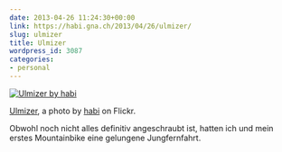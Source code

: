 ```yaml
---
date: 2013-04-26 11:24:30+00:00
link: https://habi.gna.ch/2013/04/26/ulmizer/
slug: ulmizer
title: Ulmizer
wordpress_id: 3087
categories:
- personal
---
```


[![Ulmizer by habi](https://static.flickr.com/8528/8680536559_8039940cfc.jpg)](https://www.flickr.com/photos/habi/8680536559/)  

[Ulmizer](https://www.flickr.com/photos/habi/8680536559/), a photo by [habi](https://www.flickr.com/photos/habi/) on Flickr.

Obwohl noch nicht alles definitiv angeschraubt ist, hatten ich und mein erstes Mountainbike eine gelungene Jungfernfahrt.
